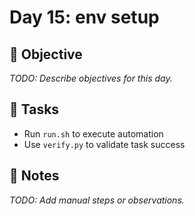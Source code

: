 # Day 15: env setup

## 🎯 Objective
_TODO: Describe objectives for this day._

## 🔧 Tasks
- Run `run.sh` to execute automation
- Use `verify.py` to validate task success

## 📝 Notes
_TODO: Add manual steps or observations._

